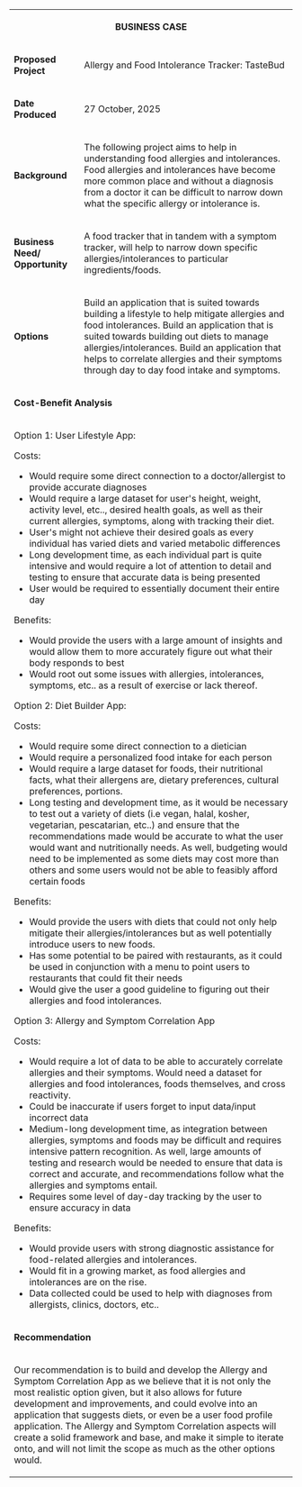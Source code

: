 <div class="joplin-table-wrapper">
  <table>
    <tbody>
      <tr>
        <th colspan="2">
          <p><strong>BUSINESS CASE</strong></p>
            </th></tr><tr><td>
            <p><strong>Proposed Project</strong></p></td>
              <td><p>Allergy and Food Intolerance Tracker: TasteBud</p></td></tr>
              <tr><td><p><strong>Date Produced</strong></p></td><td><p>27 October, 2025</p></td></tr>
              <tr><td><p><strong>Background</strong></p></td>
                <td><p>The following project aims to help in understanding food allergies and intolerances. Food allergies and intolerances have become more common place and without a diagnosis from a doctor it can be difficult to narrow down what the specific allergy or intolerance is.</p></td></tr>
              <tr><td><p><strong>Business Need/ Opportunity</strong></p></td>
                <td><p>A food tracker that in tandem with a symptom tracker, will help to narrow down specific allergies/intolerances to particular ingredients/foods.</p></td></tr>
                <tr><td><p><strong>Options</strong></p></td>
                  <td><p>Build an application that is suited towards building a lifestyle to help mitigate allergies and food intolerances. Build an application that is suited towards building out diets to manage allergies/intolerances. Build an application that helps to correlate allergies and their symptoms through day to day food intake and symptoms.</p></td></tr>
              <tr><td colspan="2"><p><strong>Cost-Benefit Analysis</strong></p></td></tr>
              <tr><td colspan="2"><p></p>
                <p>Option 1: User Lifestyle App:</p><p>Costs:</p>
                <ul><li>Would require some direct connection to a doctor/allergist to provide accurate diagnoses</li><li>Would require a large dataset for user's height, weight, activity level, etc.., desired health goals, as well as their current allergies, symptoms, along with tracking their diet.</li>
                  <li>User's might not achieve their desired goals as every individual has varied diets and varied metabolic differences</li><li>Long development time, as each individual part is quite intensive and would require a lot of attention to detail and testing to ensure that accurate data is being presented</li>
                  <li>User would be required to essentially document their entire day</li></ul>
                <p>Benefits:</p>
                <ul>
                  <li>Would provide the users with a large amount of insights and would allow them to more accurately figure out what their body responds to best</li>
                  <li>Would root out some issues with allergies, intolerances, symptoms, etc.. as a result of exercise or lack thereof.</li></ul>
                <p>Option 2: Diet Builder App:</p><p>Costs:</p>
                <ul>
                  <li>Would require some direct connection to a dietician</li>
                  <li>Would require a personalized food intake for each person</li>
                  <li>Would require a large dataset for foods, their nutritional facts, what their allergens are, dietary preferences, cultural preferences, portions.</li><li>Long testing and development time, as it would be necessary to test out a variety of diets (i.e vegan, halal, kosher, vegetarian, pescatarian, etc..) and ensure that the recommendations made would be accurate to what the user would want and nutritionally needs. As well, budgeting would need to be implemented as some diets may cost more than others and some users would not be able to feasibly afford certain foods</li>
                </ul>
                <p>Benefits:</p>
                <ul>
                  <li>Would provide the users with diets that could not only help mitigate their allergies/intolerances but as well potentially introduce users to new foods.</li>
                  <li>Has some potential to be paired with restaurants, as it could be used in conjunction with a menu to point users to restaurants that could fit their needs</li>
                  <li>Would give the user a good guideline to figuring out their allergies and food intolerances.</li></ul>
                <p>Option 3: Allergy and Symptom Correlation App</p>
                <p>Costs:</p>
                <ul>
                  <li>Would require a lot of data to be able to accurately correlate allergies and their symptoms. Would need a dataset for allergies and food intolerances, foods themselves, and cross reactivity.</li>
                  <li>Could be inaccurate if users forget to input data/input incorrect data</li>
                  <li>Medium-long development time, as integration between allergies, symptoms and foods may be difficult and requires intensive pattern recognition. As well, large amounts of testing and research would be needed to ensure that data is correct and accurate, and recommendations follow what the allergies and symptoms entail.</li>
                  <li>Requires some level of day-day tracking by the user to ensure accuracy in data</li></ul>
                <p>Benefits:</p>
                <ul>
                  <li>Would provide users with strong diagnostic assistance for food-related allergies and intolerances.</li>
                  <li>Would fit in a growing market, as food allergies and intolerances are on the rise.</li>
                  <li>Data collected could be used to help with diagnoses from allergists, clinics, doctors, etc..</li></ul></td></tr>
            <tr>
              <td colspan="2">
                <p><strong>Recommendation</strong></p></td></tr>
            <tr><td colspan="2">
              <p>Our recommendation is to build and develop the Allergy and Symptom Correlation App as we believe that it is not only the most realistic option given, but it also allows for future development and improvements, and could evolve into an application that suggests diets, or even be a user food profile application. The Allergy and Symptom Correlation aspects will create a solid framework and base, and make it simple to iterate onto, and will not limit the scope as much as the other options would.</p></td></tr></tbody></table></div>
